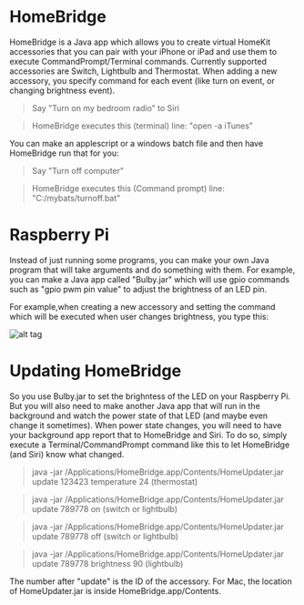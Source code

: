 # HomeBridge

HomeBridge is a Java app which allows you to create virtual HomeKit accessories that you can pair with your iPhone or iPad and use them to execute CommandPrompt/Terminal commands. Currently supported accessories are Switch, Lightbulb and Thermostat. When adding a new accessory, you specify command for each event (like turn on event, or changing brightness event).

>Say "Turn on my bedroom radio" to Siri

>  HomeBridge executes this (terminal) line: "open -a iTunes"

You can make an applescript or a windows batch file and then have HomeBridge run that for you:

>Say "Turn off computer"

>  HomeBridge executes this (Command prompt) line: "C:/mybats/turnoff.bat"

# Raspberry Pi

Instead of just running some programs, you can make your own Java program that will take arguments and do something with them. For example, you can make a Java app called "Bulby.jar" which will use gpio commands such as "gpio pwm pin value" to adjust the brightness of an LED pin.

For example,when creating a new accessory and setting the command which will be executed when user changes brightness, you type this:

![alt tag](http://i.imgur.com/ci4NLNh.png)

# Updating HomeBridge

So you use Bulby.jar to set the brighntess of the LED on your Raspberry Pi. But you will also need to make another Java app that will run in the background and watch the power state of that LED (and maybe even change it sometimes). When power state changes, you will need to have your background app report that to HomeBridge and Siri. To do so, simply execute a Terminal/CommandPrompt command like this to let HomeBridge (and Siri) know what changed.

>java -jar /Applications/HomeBridge.app/Contents/HomeUpdater.jar update 123423 temperature 24 (thermostat)

>java -jar /Applications/HomeBridge.app/Contents/HomeUpdater.jar update 789778 on (switch or lightbulb)

>java -jar /Applications/HomeBridge.app/Contents/HomeUpdater.jar update 789778 off (switch or lightbulb)

>java -jar /Applications/HomeBridge.app/Contents/HomeUpdater.jar update 789778 brightness 90 (lightbulb)

The number after "update" is the ID of the accessory. For Mac, the location of HomeUpdater.jar is inside HomeBridge.app/Contents.




